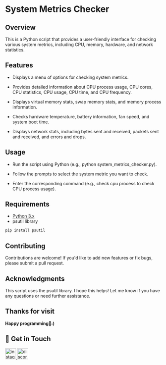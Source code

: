 # System Metrics Checker
## Overview
This is a Python script that provides a user-friendly interface for checking various system metrics, including CPU, memory, hardware, and network statistics.

## Features
- Displays a menu of options for checking system metrics.

- Provides detailed information about CPU process usage, CPU cores, CPU statistics, CPU usage, CPU time, and CPU frequency.

- Displays virtual memory stats, swap memory stats, and memory process information.

- Checks hardware temperature, battery information, fan speed, and system boot time.

- Displays network stats, including bytes sent and received, packets sent and received, and errors and drops.


## Usage
- Run the script using Python (e.g., python system_metrics_checker.py).

- Follow the prompts to select the system metric you want to check.

- Enter the corresponding command (e.g., check cpu process to check CPU process usage).



## Requirements
- [Python 3.x](https://www.python.org/)
- psutil library 
```bash
pip install psutil
```

## Contributing
Contributions are welcome! If you'd like to add new features or fix bugs, please submit a pull request.

## Acknowledgments
This script uses the psutil library.
I hope this helps! Let me know if you have any questions or need further assistance.

## Thanks for visit
**Happy programming💖:)**

## 📲 Get in Touch

<a href="https://www.instagram.com/__raunakk__/" target="_blank">
    <img src="https://img.shields.io/static/v1?message=Instagram&logo=instagram&label=&color=E4405F&logoColor=white&labelColor=&style=for-the-badge" height="35" alt="instagram logo"  />
  </a>
<a href="https://discord.gg/SK9k6mdzvP" target="_blank">
    <img src="https://img.shields.io/static/v1?message=Discord&logo=discord&label=&color=7289DA&logoColor=white&labelColor=&style=for-the-badge" height="35" alt="discord logo"  />
  </a>


